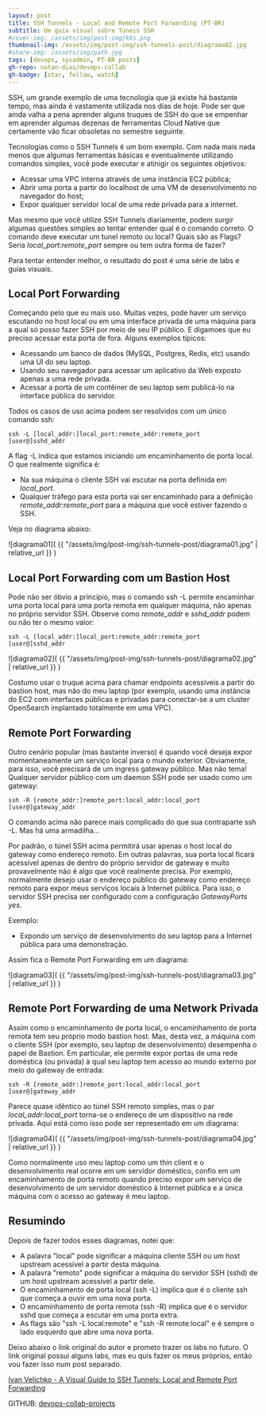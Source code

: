 ```yaml
---
layout: post
title: SSH Tunnels - Local and Remote Port Forwarding (PT-BR)
subtitle: Um guia visual sobre Túneis SSH
#cover-img: /assets/img/post-img/k8s.png
thumbnail-img: /assets/img/post-img/ssh-tunnels-post/diagrama02.jpg
#share-img: /assets/img/path.jpg
tags: [devops, sysadmin, PT-BR posts]
gh-repo: natan-dias/devops-collab
gh-badge: [star, follow, watch]
---
```


SSH, um grande exemplo de uma tecnologia que já existe há bastante tempo, mas ainda é vastamente utilizada nos dias de hoje. Pode ser que ainda valha a pena aprender alguns truques de SSH do que se empenhar em aprender algumas dezenas de ferramentas Cloud Native que certamente vão ficar obsoletas no semestre seguinte.

Tecnologias como o SSH Tunnels é um bom exemplo. Com nada mais nada menos que algumas ferramentas básicas e eventualmente utilizando comandos simples, você pode executar e atinigir os seguintes objetivos:

- Acessar uma VPC interna através de uma instância EC2 pública;
- Abrir uma porta a partir do localhost de uma VM de desenvolvimento no navegador do host;
- Expor qualquer servidor local de uma rede privada para a internet.

Mas mesmo que você utilize SSH Tunnels diariamente, podem surgir algumas questões simples ao tentar entender qual é o comando correto. O comando deve executar um tunel remoto ou local? Quais são as Flags? Seria *local_port:remote_port* sempre ou tem outra forma de fazer? 

Para tentar entender melhor, o resultado do post é uma série de labs e guias visuais.

## Local Port Forwarding

Começando pelo que eu mais uso. Muitas vezes, pode haver um serviço escutando no host local ou em uma interface privada de uma máquina para a qual só posso fazer SSH por meio de seu IP público. E digamoes que eu preciso acessar esta porta de fora. Alguns exemplos típicos:

- Acessando um banco de dados (MySQL, Postgres, Redis, etc) usando uma UI do seu laptop.
- Usando seu navegador para acessar um aplicativo da Web exposto apenas a uma rede privada.
- Acessar a porta de um contêiner de seu laptop sem publicá-lo na interface pública do servidor.

Todos os casos de uso acima podem ser resolvidos com um único comando ssh:

```
ssh -L [local_addr:]local_port:remote_addr:remote_port [user@]sshd_addr
```

A flag -L indica que estamos iniciando um encaminhamento de porta local. O que realmente significa é:

- Na sua máquina o cliente SSH vai escutar na porta definida em *local_port*.
- Qualquer tráfego para esta porta vai ser encaminhado para a definição *remote_addr:remote_port* para a máquina que você estiver fazendo o SSH.

Veja no diagrama abaixo:

![diagrama01]( {{ "/assets/img/post-img/ssh-tunnels-post/diagrama01.jpg" | relative_url }} )

## Local Port Forwarding com um Bastion Host

Pode não ser óbvio a princípio, mas o comando ssh -L permite encaminhar uma porta local para uma porta remota em qualquer máquina, não apenas no próprio servidor SSH. Observe como *remote_addr* e *sshd_addr* podem ou não ter o mesmo valor:

```
ssh -L [local_addr:]local_port:remote_addr:remote_port [user@]sshd_addr
```

![diagrama02]( {{ "/assets/img/post-img/ssh-tunnels-post/diagrama02.jpg" | relative_url }} )

Costumo usar o truque acima para chamar endpoints acessíveis a partir do bastion host, mas não do meu laptop (por exemplo, usando uma instância do EC2 com interfaces públicas e privadas para conectar-se a um cluster OpenSearch implantado totalmente em uma VPC).

## Remote Port Forwarding

Outro cenário popular (mas bastante inverso) é quando você deseja expor momentaneamente um serviço local para o mundo exterior. Obviamente, para isso, você precisará de um ingress gateway público. Mas não tema! Qualquer servidor público com um daemon SSH pode ser usado como um gateway:

```
ssh -R [remote_addr:]remote_port:local_addr:local_port [user@]gateway_addr
```

O comando acima não parece mais complicado do que sua contraparte ssh -L. Mas há uma armadilha...

Por padrão, o túnel SSH acima permitirá usar apenas o host local do gateway como endereço remoto. Em outras palavras, sua porta local ficará acessível apenas de dentro do próprio servidor de gateway e muito provavelmente não é algo que você realmente precisa. Por exemplo, normalmente desejo usar o endereço público do gateway como endereço remoto para expor meus serviços locais à Internet pública. Para isso, o servidor SSH precisa ser configurado com a configuração *GatewayPorts yes*.

Exemplo:

- Expondo um serviço de desenvolvimento do seu laptop para a Internet pública para uma demonstração.

Assim fica o Remote Port Forwarding em um diagrama:

![diagrama03]( {{ "/assets/img/post-img/ssh-tunnels-post/diagrama03.jpg" | relative_url }} )

## Remote Port Forwarding de uma Network Privada

Assim como o encaminhamento de porta local, o encaminhamento de porta remota tem seu próprio modo bastion host. Mas, desta vez, a máquina com o cliente SSH (por exemplo, seu laptop de desenvolvimento) desempenha o papel de Bastion. Em particular, ele permite expor portas de uma rede doméstica (ou privada) à qual seu laptop tem acesso ao mundo externo por meio do gateway de entrada:

```
ssh -R [remote_addr:]remote_port:local_addr:local_port [user@]gateway_addr
```

Parece quase idêntico ao túnel SSH remoto simples, mas o par *local_addr:local_port* torna-se o endereço de um dispositivo na rede privada. Aqui está como isso pode ser representado em um diagrama:

![diagrama04]( {{ "/assets/img/post-img/ssh-tunnels-post/diagrama04.jpg" | relative_url }} )

Como normalmente uso meu laptop como um thin client e o desenvolvimento real ocorre em um servidor doméstico, confio em um encaminhamento de porta remoto quando preciso expor um serviço de desenvolvimento de um servidor doméstico à Internet pública e a única máquina com o acesso ao gateway é meu laptop.

## Resumindo

Depois de fazer todos esses diagramas, notei que:

- A palavra "local" pode significar a máquina cliente SSH ou um host upstream acessível a partir desta máquina.
- A palavra "remoto" pode significar a máquina do servidor SSH (sshd) de um host upstream acessível a partir dele.
- O encaminhamento de porta local (ssh -L) implica que é o cliente ssh que começa a ouvir em uma nova porta.
- O encaminhamento de porta remota (ssh -R) implica que é o servidor sshd que começa a escutar em uma porta extra.
- As flags são "ssh -L local:remote" e "ssh -R remote:local" e é sempre o lado esquerdo que abre uma nova porta.

Deixo abaixo o link original do autor e prometo trazer os labs no futuro. O link original possui alguns labs, mas eu quis fazer os meus próprios, então vou fazer isso num post separado.

[Ivan Velichko - A Visual Guide to SSH Tunnels: Local and Remote Port Forwarding](https://iximiuz.com/en/posts/ssh-tunnels/)


GITHUB: [devops-collab-projects](https://github.com/natan-dias/devops-collab-projects)
